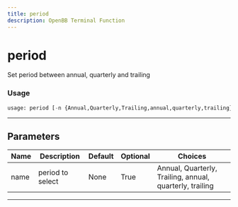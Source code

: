 ```yaml
---
title: period
description: OpenBB Terminal Function
---
```


# period

Set period between annual, quarterly and trailing

### Usage 
```python
usage: period [-n {Annual,Quarterly,Trailing,annual,quarterly,trailing}]
```
---
## Parameters

| Name | Description | Default | Optional | Choices |
| ---- | ----------- | ------- | -------- | ------- |
| name | period to select | None | True | Annual, Quarterly, Trailing, annual, quarterly, trailing |
---

